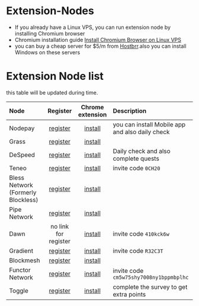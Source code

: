 # Extension-Nodes
* If you already have a Linux VPS, you can run extension node by installing Chromium browser
* Chromium installation guide [Install Chromium Browser on Linux VPS](https://github.com/Theshaho/chromium-linux)
* you can buy a cheap server for $5/m from [Hostbrr](https://my.hostbrr.com/order/forms/a/NDczOQ==).also you can install Windows on these servers

# Extension Node list
this table will be updated during time.

|Node|Register|Chrome extension|Description|
|:----|:----:|:----:|:----|
|Nodepay|[register](https://app.nodepay.ai/register?ref=QQ51zuerWUH82iS)|[install](https://chromewebstore.google.com/detail/nodepay-extension/lgmpfmgeabnnlemejacfljbmonaomfmm)|you can install Mobile app and also daily check|
|Grass|[register](https://app.getgrass.io/register/?referralCode=HZNHg3zmPo9MePr)|[install](https://chromewebstore.google.com/detail/grass-lite-node/ilehaonighjijnmpnagapkhpcdbhclfg?hl=en&authuser=0)||
|DeSpeed|[register](https://app.despeed.net/register?ref=0r5tluk7rRNp)|[install](https://chromewebstore.google.com/detail/despeed-validator/ofpfdpleloialedjbfpocglfggbdpiem)|Daily check and also complete quests|
|Teneo|[register](https://dashboard.teneo.pro/)|[install](https://chromewebstore.google.com/detail/teneo-community-node/emcclcoaglgcpoognfiggmhnhgabppkm?authuser=0&hl=en)|invite code `0CH20` |
|Bless Network (Formerly Blockless)|[register](https://bless.network/dashboard?ref=CP2LPW)|[install](https://chromewebstore.google.com/detail/bless/pljbjcehnhcnofmkdbjolghdcjnmekia)||
|Pipe Network|[register](https://pipecdn.app/signup?ref=c2hhaG9vYW)|[install](https://chromewebstore.google.com/detail/pipe-guardian-node/gelgmmdfajpefjbiaedgjkpekijhkgbe)||
|Dawn|no link for register|[install](https://chromewebstore.google.com/detail/dawn-validator-chrome-ext/fpdkjdnhkakefebpekbdhillbhonfjjp)|invite code `410kck6w`|
|Gradient|[register](https://app.gradient.network/)|[install](https://chromewebstore.google.com/detail/gradient-sentry-node/caacbgbklghmpodbdafajbgdnegacfmo)|invite code `R32C3T`|
|Blockmesh|[register](https://app.blockmesh.xyz/register?invite_code=iamshaho)|[install](https://chromewebstore.google.com/detail/blockmesh-network/obfhoiefijlolgdmphcekifedagnkfjp)||
|Functor Network|[register](https://node.securitylabs.xyz/?from=extension&type=signin&referralCode=cm5w75shy7008ny1bppmbplhc)|[install](https://chromewebstore.google.com/detail/functor-node/gahmmgacnfeohncipkjfjfbdlpbfkfhi)|invite code `cm5w75shy7008ny1bppmbplhc`|
|Toggle|[register](https://toggle.pro/sign-up/69d01cb3-f4b0-440a-98ec-018365c2b4bb)|[install](https://chromewebstore.google.com/detail/toggle-extension/bnkekngmddejlfdeefjilpfdhomeomgb?authuser=0&hl=en)|complete the survey to get extra points|

